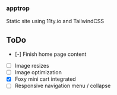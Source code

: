### apptrop

Static site using 11ty.io and TailwindCSS

## ToDo

- [-] Finish home page content
- [ ] Image resizes
- [ ] Image optimization
- [x] Foxy mini cart integrated
- [ ] Responsive navigation menu / collapse
